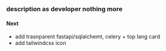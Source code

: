 ### description as developer nothing more

#### Next
- add trasnparent fastapi/sqlalchemt, celery + top lang card
- add tailwindcss icon
